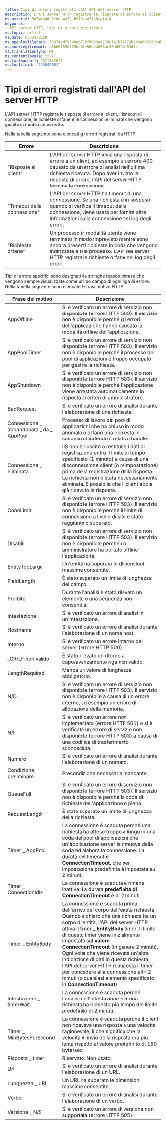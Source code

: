 ```yaml
---
title: Tipi di errori registrati dall'API del server HTTP
description: L'API server HTTP registra le risposte di errore ai client, i timeout di connessione, le richieste orfane e le connessioni eliminate che vengono gestite in modo non corretto.
ms.assetid: 58344b4d-7fde-4e32-b513-a471a8cafa14
keywords:
- API server HTTP, tipi di errori registrati
ms.topic: article
ms.date: 05/31/2018
ms.openlocfilehash: 36974edf1748ab70ff8b99ad27881a1b5f772b243eb97c5dc4b26d6df41f16c9
ms.sourcegitcommit: e6600f550f79bddfe58bd4696ac50dd52cb03d7e
ms.translationtype: MT
ms.contentlocale: it-IT
ms.lasthandoff: 08/11/2021
ms.locfileid: "120042081"
---
```

# <a name="types-of-errors-logged-by-the-http-server-api"></a>Tipi di errori registrati dall'API del server HTTP

L'API server HTTP registra le risposte di errore ai client, i timeout di connessione, le richieste orfane e le connessioni eliminate che vengono gestite in modo non corretto.

Nella tabella seguente sono elencati gli errori registrati da HTTP.



| Errore                                                                                                                                                  | Descrizione                                                                                                                                                                                                                         |
|--------------------------------------------------------------------------------------------------------------------------------------------------------|-------------------------------------------------------------------------------------------------------------------------------------------------------------------------------------------------------------------------------------|
| <span id="Responses_to_clients"></span><span id="responses_to_clients"></span><span id="RESPONSES_TO_CLIENTS"></span>"Risposte ai client"<br/> | L'API del server HTTP invia una risposta di errore a un client, ad esempio un errore 400 causato da un errore di analisi nell'ultima richiesta ricevuta. Dopo aver inviato la risposta di errore, l'API del server HTTP termina la connessione.<br/> |
| <span id="Connection_time-outs"></span><span id="connection_time-outs"></span><span id="CONNECTION_TIME-OUTS"></span>"Timeout della connessione"<br/> | L'API del server HTTP ha timeout di una connessione. Se una richiesta è in sospeso quando si verifica il timeout della connessione, viene usata per fornire altre informazioni sulla connessione nel log degli errori.<br/>                                         |
| <span id="Orphaned_requests"></span><span id="orphaned_requests"></span><span id="ORPHANED_REQUESTS"></span>"Richieste orfane"<br/>             | Un processo in modalità utente viene terminato in modo imprevisto mentre sono ancora presenti richieste in coda che vengono indirizzate a tale processo. L'API del server HTTP registra le richieste orfane nel log degli errori.<br/>                                      |



 

Tipi di errore specifici sono designati da stringhe reason phrase che vengono sempre visualizzate come ultimo campo di ogni riga di errore. Nella tabella seguente sono elencate le frasi motivo HTTP.



| Frase del motivo                                                                                                                                                                                       | Descrizione                                                                                                                                                                                                                                                                                                                                                                                                                                                                                           |
|-----------------------------------------------------------------------------------------------------------------------------------------------------------------------------------------------------|-------------------------------------------------------------------------------------------------------------------------------------------------------------------------------------------------------------------------------------------------------------------------------------------------------------------------------------------------------------------------------------------------------------------------------------------------------------------------------------------------------|
| <span id="AppOffline"></span><span id="appoffline"></span><span id="APPOFFLINE"></span>AppOffline<br/>                                                                                        | Si è verificato un errore di servizio non disponibile (errore HTTP 503). Il servizio non è disponibile perché gli errori dell'applicazione hanno causato la modalità offline dell'applicazione.<br/>                                                                                                                                                                                                                                                                                                                                |
| <span id="AppPoolTimer"></span><span id="apppooltimer"></span><span id="APPPOOLTIMER"></span>AppPoolTimer<br/>                                                                                | Si è verificato un errore di servizio non disponibile (errore HTTP 503). Il servizio non è disponibile perché il processo del pool di applicazioni è troppo occupato per gestire la richiesta.<br/>                                                                                                                                                                                                                                                                                                                                  |
| <span id="AppShutdown"></span><span id="appshutdown"></span><span id="APPSHUTDOWN"></span>AppShutdown<br/>                                                                                    | Si è verificato un errore di servizio non disponibile (errore HTTP 503). Il servizio non è disponibile perché l'applicazione viene arrestata automaticamente in risposta ai criteri di amministratore.<br/>                                                                                                                                                                                                                                                                                                                     |
| <span id="BadRequest"></span><span id="badrequest"></span><span id="BADREQUEST"></span>BadRequest<br/>                                                                                        | Si è verificato un errore di analisi durante l'elaborazione di una richiesta.<br/>                                                                                                                                                                                                                                                                                                                                                                                                                                  |
| <span id="Connection_Abandoned_By_AppPool"></span><span id="connection_abandoned_by_apppool"></span><span id="CONNECTION_ABANDONED_BY_APPPOOL"></span>Connessione \_ abbandonata \_ da \_ AppPool<br/> | Processo di lavoro del pool di applicazioni che ha chiuso in modo anomalo o orfano una richiesta in sospeso chiudendo il relativo handle.<br/>                                                                                                                                                                                                                                                                                                                                                                               |
| <span id="Connection_Dropped"></span><span id="connection_dropped"></span><span id="CONNECTION_DROPPED"></span>Connessione \_ eliminata<br/>                                                       | IIS non è riuscito a restituire i dati di registrazione entro il limite di tempo specificato (1 minuto) a causa di una disconnessione client (o reimpostazione) prima della registrazione della risposta. La richiesta non è stata necessariamente eliminata. È possibile che il client abbia già ricevuto la risposta.<br/>                                                                                                                                                                                                                                         |
| <span id="ConnLimit"></span><span id="connlimit"></span><span id="CONNLIMIT"></span>ConnLimit<br/>                                                                                            | Si è verificato un errore di servizio non disponibile (errore HTTP 503). Il servizio non è disponibile perché il limite di connessione a livello di sito è stato raggiunto o superato.<br/>                                                                                                                                                                                                                                                                                                                                    |
| <span id="Disabled"></span><span id="disabled"></span><span id="DISABLED"></span>Disabili<br/>                                                                                                | Si è verificato un errore di servizio non disponibile (errore HTTP 503). Il servizio non è disponibile perché un amministratore ha portato offline l'applicazione.<br/>                                                                                                                                                                                                                                                                                                                                              |
| <span id="EntityTooLarge"></span><span id="entitytoolarge"></span><span id="ENTITYTOOLARGE"></span>EntityTooLarge<br/>                                                                        | Un'entità ha superato le dimensioni massime consentite.<br/>                                                                                                                                                                                                                                                                                                                                                                                                                                               |
| <span id="FieldLength"></span><span id="fieldlength"></span><span id="FIELDLENGTH"></span>FieldLength<br/>                                                                                    | È stato superato un limite di lunghezza del campo.<br/>                                                                                                                                                                                                                                                                                                                                                                                                                                                         |
| <span id="Forbidden"></span><span id="forbidden"></span><span id="FORBIDDEN"></span>Proibito<br/>                                                                                            | Durante l'analisi è stato rilevato un elemento o una sequenza non consentita.<br/>                                                                                                                                                                                                                                                                                                                                                                                                                             |
| <span id="Header"></span><span id="header"></span><span id="HEADER"></span>Intestazione<br/>                                                                                                        | Si è verificato un errore di analisi in un'intestazione.<br/>                                                                                                                                                                                                                                                                                                                                                                                                                                                 |
| <span id="Hostname"></span><span id="hostname"></span><span id="HOSTNAME"></span>Hostname<br/>                                                                                                | Si è verificato un errore di analisi durante l'elaborazione di un nome host.<br/>                                                                                                                                                                                                                                                                                                                                                                                                                                 |
| <span id="Internal"></span><span id="internal"></span><span id="INTERNAL"></span>Interno<br/>                                                                                                | Si è verificato un errore interno del server (errore HTTP 500).<br/>                                                                                                                                                                                                                                                                                                                                                                                                                                        |
| <span id="Invalid_CR_LF"></span><span id="invalid_cr_lf"></span><span id="INVALID_CR_LF"></span>\_CR/LF non valido<br/>                                                                           | È stato rilevato un ritorno a capo/avanzamento riga non valido.<br/>                                                                                                                                                                                                                                                                                                                                                                                                                                      |
| <span id="LengthRequired"></span><span id="lengthrequired"></span><span id="LENGTHREQUIRED"></span>LengthRequired<br/>                                                                        | Manca un valore di lunghezza obbligatorio.<br/>                                                                                                                                                                                                                                                                                                                                                                                                                                                       |
| <span id="N_A"></span><span id="n_a"></span>N/D<br/>                                                                                                                                          | Si è verificato un errore di servizio non disponibile (errore HTTP 503). Il servizio non è disponibile a causa di un errore interno, ad esempio un errore di allocazione della memoria.<br/>                                                                                                                                                                                                                                                                                                                                    |
| <span id="N_I"></span><span id="n_i"></span>N/I<br/>                                                                                                                                          | Si è verificato un errore non implementato (errore HTTP 501) o si è verificato un errore di servizio non disponibile (errore HTTP 503) a causa di una codifica di trasferimento sconosciuta.<br/>                                                                                                                                                                                                                                                                                                                                   |
| <span id="Number"></span><span id="number"></span><span id="NUMBER"></span>Numero<br/>                                                                                                        | Si è verificato un errore di analisi durante l'elaborazione di un numero.<br/>                                                                                                                                                                                                                                                                                                                                                                                                                                   |
| <span id="Precondition"></span><span id="precondition"></span><span id="PRECONDITION"></span>Condizione preliminare<br/>                                                                                | Precondizione necessaria mancante.<br/>                                                                                                                                                                                                                                                                                                                                                                                                                                                       |
| <span id="QueueFull"></span><span id="queuefull"></span><span id="QUEUEFULL"></span>QueueFull<br/>                                                                                            | Si è verificato un errore di servizio non disponibile (errore HTTP 503). Il servizio non è disponibile perché la coda di richieste dell'applicazione è piena.<br/>                                                                                                                                                                                                                                                                                                                                                           |
| <span id="RequestLength"></span><span id="requestlength"></span><span id="REQUESTLENGTH"></span>RequestLength<br/>                                                                            | È stato superato un limite di lunghezza della richiesta.<br/>                                                                                                                                                                                                                                                                                                                                                                                                                                                       |
| <span id="Timer_AppPool"></span><span id="timer_apppool"></span><span id="TIMER_APPPOOL"></span>Timer \_ AppPool<br/>                                                                           | La connessione è scaduta perché una richiesta ha atteso troppo a lungo in una coda del pool di applicazioni che un'applicazione server la rimuove dalla coda ed elabora la connessione. La durata del timeout **è ConnectionTimeout,** che per impostazione predefinita è impostata su 2 minuti.<br/>                                                                                                                                                                                                                                           |
| <span id="Timer_ConnectionIdle"></span><span id="timer_connectionidle"></span><span id="TIMER_CONNECTIONIDLE"></span>Timer \_ ConnectionIdle<br/>                                               | La connessione è scaduta e rimane inattiva. La durata **predefinita di ConnectionTimeout** è di 2 minuti.<br/>                                                                                                                                                                                                                                                                                                                                                                                          |
| <span id="Timer_EntityBody"></span><span id="timer_entitybody"></span><span id="TIMER_ENTITYBODY"></span>Timer \_ EntityBody<br/>                                                               | La connessione è scaduta prima dell'arrivo del corpo dell'entità richiesta. Quando è chiaro che una richiesta ha un corpo di entità, l'API del server HTTP attiva il timer **\_ EntityBody** timer. Il limite di questo timer viene inizialmente impostato sul **valore ConnectionTimeout** (in genere 2 minuti). Ogni volta che viene ricevuta un'altra indicazione di dati in questa richiesta, l'API del server HTTP reimposta il timer per concedere alla connessione altri 2 minuti (o qualsiasi elemento specificato in **ConnectionTimeout**).<br/> |
| <span id="Timer_HeaderWait"></span><span id="timer_headerwait"></span><span id="TIMER_HEADERWAIT"></span>Intestazione \_ timerWait<br/>                                                               | La connessione è scaduta perché l'analisi dell'intestazione per una richiesta ha richiesto più tempo del limite predefinito di 2 minuti.<br/>                                                                                                                                                                                                                                                                                                                                                                        |
| <span id="Timer_MinBytesPerSecond"></span><span id="timer_minbytespersecond"></span><span id="TIMER_MINBYTESPERSECOND"></span>Timer \_ MinBytesPerSecond<br/>                                   | La connessione è scaduta perché il client non riceveva una risposta a una velocità ragionevole, il che significa che la velocità di invio della risposta era più lenta rispetto al valore predefinito di 150 byte/sec.<br/>                                                                                                                                                                                                                                                                                                        |
| <span id="Timer_Response"></span><span id="timer_response"></span><span id="TIMER_RESPONSE"></span>Risposta \_ timer<br/>                                                                       | Riservato. Non usato.<br/>                                                                                                                                                                                                                                                                                                                                                                                                                                                                        |
| <span id="URL"></span><span id="url"></span>Url<br/>                                                                                                                                          | Si è verificato un errore di analisi durante l'elaborazione di un URL.<br/>                                                                                                                                                                                                                                                                                                                                                                                                                                      |
| <span id="URL_Length"></span><span id="url_length"></span><span id="URL_LENGTH"></span>Lunghezza \_ URL<br/>                                                                                       | Un URL ha superato le dimensioni massime consentite.<br/>                                                                                                                                                                                                                                                                                                                                                                                                                                                   |
| <span id="Verb"></span><span id="verb"></span><span id="VERB"></span>Verbo<br/>                                                                                                                | Si è verificato un errore di analisi durante l'elaborazione di un verbo.<br/>                                                                                                                                                                                                                                                                                                                                                                                                                                     |
| <span id="Version_N_S"></span><span id="version_n_s"></span><span id="VERSION_N_S"></span>Versione \_ N/S<br/>                                                                                   | Si è verificato un errore di versione non supportata (errore HTTP 505).<br/>                                                                                                                                                                                                                                                                                                                                                                                                                                   |



 

 

 





